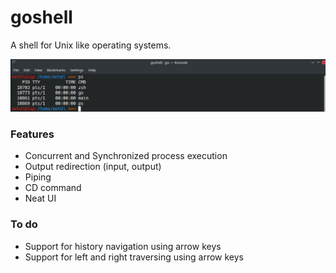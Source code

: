 # goshell
A shell for Unix like operating systems.

![goshell](./screenshot.png)

### Features
* Concurrent and Synchronized process execution
* Output redirection (input, output)
* Piping
* CD command
* Neat UI

### To do
* Support for history navigation using arrow keys
* Support for left and right traversing using arrow keys
